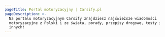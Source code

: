 ```yaml
---
pageTitle: Portal motoryzacyjny | Carsify.pl
pageDescription: >-
  Na portalu motoryzacyjnym Carsify znajdziesz najświeższe wiadomości
  motoryzacyjne z Polski i ze świata, porady, przepisy drogowe, testy i wiele
  innych!
---
```


